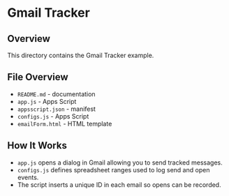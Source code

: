 # Gmail Tracker

## Overview
This directory contains the Gmail Tracker example.

## File Overview
- `README.md` - documentation
- `app.js` - Apps Script
- `appsscript.json` - manifest
- `configs.js` - Apps Script
- `emailForm.html` - HTML template


## How It Works
- `app.js` opens a dialog in Gmail allowing you to send tracked messages.
- `configs.js` defines spreadsheet ranges used to log send and open events.
- The script inserts a unique ID in each email so opens can be recorded.
